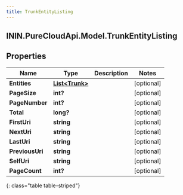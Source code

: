 ```yaml
---
title: TrunkEntityListing
---
```

## ININ.PureCloudApi.Model.TrunkEntityListing

## Properties

|Name | Type | Description | Notes|
|------------ | ------------- | ------------- | -------------|
| **Entities** | [**List&lt;Trunk&gt;**](Trunk.html) |  | [optional] |
| **PageSize** | **int?** |  | [optional] |
| **PageNumber** | **int?** |  | [optional] |
| **Total** | **long?** |  | [optional] |
| **FirstUri** | **string** |  | [optional] |
| **NextUri** | **string** |  | [optional] |
| **LastUri** | **string** |  | [optional] |
| **PreviousUri** | **string** |  | [optional] |
| **SelfUri** | **string** |  | [optional] |
| **PageCount** | **int?** |  | [optional] |
{: class="table table-striped"}


